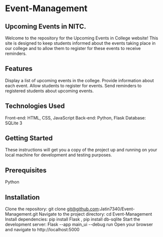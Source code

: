 # Event-Management

## Upcoming Events in NITC.
Welcome to the repository for the Upcoming Events in College website! This site is designed to keep students informed about the events taking place in our college and to allow them to register for these events to receive reminders.

## Features
Display a list of upcoming events in the college.
Provide information about each event.
Allow students to register for events.
Send reminders to registered students about upcoming events.

## Technologies Used
Front-end: HTML, CSS, JavaScript
Back-end: Python, Flask
Database: SQLite 3

## Getting Started
These instructions will get you a copy of the project up and running on your local machine for development and testing purposes.

## Prerequisites
Python
## Installation
Clone the repository: git clone git@github.com:Jatin7340/Event-Management.git
Navigate to the project directory: cd Event-Management
Install dependencies: pip install Flask , pip install db-sqlite
Start the development server: Flask --app main_ui --debug run
Open your browser and navigate to http://localhost:5000

